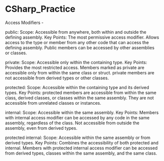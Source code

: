 # CSharp_Practice
Access Modifiers - 

public:
Scope: Accessible from anywhere, both within and outside the defining assembly.
Key Points:
The most permissive access modifier.
Allows access to the type or member from any other code that can access the defining assembly.
Public members can be accessed by other assemblies or classes.


private:
Scope: Accessible only within the containing type.
Key Points:
Provides the most restricted access.
Members marked as private are accessible only from within the same class or struct.
private members are not accessible from derived types or other classes.

protected:
Scope: Accessible within the containing type and its derived types.
Key Points:
protected members are accessible from within the same class, derived classes, or classes within the same assembly.
They are not accessible from unrelated classes or instances.

internal:
Scope: Accessible within the same assembly.
Key Points:
Members with internal access modifier can be accessed by any code in the same assembly, regardless of the class.
Not accessible from outside the assembly, even from derived types.

protected internal:
Scope: Accessible within the same assembly or from derived types.
Key Points:
Combines the accessibility of both protected and internal.
Members with protected internal access modifier can be accessed from derived types, classes within the same assembly, and the same class.
